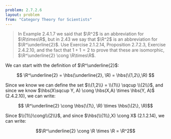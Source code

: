 ```yaml
---
problem: 2.7.2.6 
layout: problem
from: "Category Theory for Scientists"
---
```


> In Example 2.4.1.7 we said that $\R^2$ is an abbreviation for $\R\times\R$,
> but in 2.43 we say that $\R^2$ is an abbreviation for $\R^\underline{2}$. Use
> Exercise 2.1.2.14, Proposition 2.7.2.3, Exercise 2.4.2.10, and the fact that
> $1+1=2$ to prove that these are isomorphic, $\R^\underline{2} \cong
> \R\times\R$.

We can start with the definition of $\R^\underline{2}$: 

$$ \R^\underline{2} = \hbs(\underline{2}, \R) = \hbs(\{1,2\},\R) $$

Since we know we can define the set $\\{1,2\\} = \\{1\\} \sqcup \\{2\\}$, 
and since we
know $\hbs(X\sqcup Y, A) \cong \hbs(X,A) \times \hbs(Y, A)$ (2.4.2.10), we
can write:

$$ \R^\underline{2} \cong \hbs(\{1\}, \R) \times \hbs(\{2\}, \R)$$

Since $\\{1\\}\cong\\{2\\}$, and since $\hbs(\\{1\\},X) \cong X$ (2.1.2.14), 
we can write:

$$\R^\underline{2} \cong \R \times \R = \R^2$$
